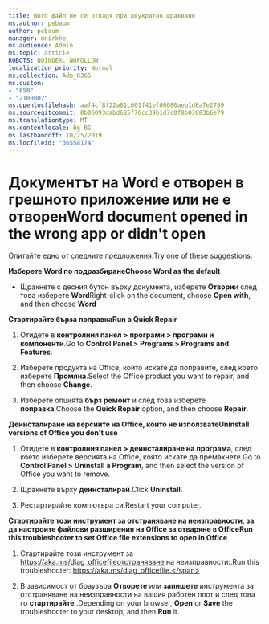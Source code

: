 ```yaml
---
title: Word файл не се отваря при двукратно щракване
ms.author: pebaum
author: pebaum
manager: mnirkhe
ms.audience: Admin
ms.topic: article
ROBOTS: NOINDEX, NOFOLLOW
localization_priority: Normal
ms.collection: Adm_O365
ms.custom:
- "850"
- "2100002"
ms.openlocfilehash: aaf4cf8f22a81c601f41ef00080aeb1d8a7e2789
ms.sourcegitcommit: 0b06093dabd685f76cc39b1d7c0f8b03883b6e79
ms.translationtype: MT
ms.contentlocale: bg-BG
ms.lasthandoff: 10/25/2019
ms.locfileid: "36558174"
---
```

# <a name="word-document-opened-in-the-wrong-app-or-didnt-open"></a><span data-ttu-id="60e3b-102">Документът на Word е отворен в грешното приложение или не е отворен</span><span class="sxs-lookup"><span data-stu-id="60e3b-102">Word document opened in the wrong app or didn't open</span></span>

<span data-ttu-id="60e3b-103">Опитайте едно от следните предложения:</span><span class="sxs-lookup"><span data-stu-id="60e3b-103">Try one of these suggestions:</span></span>

<span data-ttu-id="60e3b-104">**Изберете Word по подразбиране**</span><span class="sxs-lookup"><span data-stu-id="60e3b-104">**Choose Word as the default**</span></span>

- <span data-ttu-id="60e3b-105">Щракнете с десния бутон върху документа, изберете **Отвори**и след това изберете **Word**</span><span class="sxs-lookup"><span data-stu-id="60e3b-105">Right-click on the document, choose **Open with**, and then choose **Word**</span></span>

<span data-ttu-id="60e3b-106">**Стартирайте бърза поправка**</span><span class="sxs-lookup"><span data-stu-id="60e3b-106">**Run a Quick Repair**</span></span>

1. <span data-ttu-id="60e3b-107">Отидете в **контролния панел > програми > програми и компоненти**.</span><span class="sxs-lookup"><span data-stu-id="60e3b-107">Go to **Control Panel > Programs > Programs and Features**.</span></span>

2. <span data-ttu-id="60e3b-108">Изберете продукта на Office, който искате да поправите, след което изберете **Промяна**.</span><span class="sxs-lookup"><span data-stu-id="60e3b-108">Select the Office product you want to repair, and then choose **Change**.</span></span>

3. <span data-ttu-id="60e3b-109">Изберете опцията **бърз ремонт** и след това изберете **поправка**.</span><span class="sxs-lookup"><span data-stu-id="60e3b-109">Choose the **Quick Repair** option, and then choose **Repair**.</span></span>

<span data-ttu-id="60e3b-110">**Деинсталиране на версиите на Office, които не използвате**</span><span class="sxs-lookup"><span data-stu-id="60e3b-110">**Uninstall versions of Office you don't use**</span></span>

1. <span data-ttu-id="60e3b-111">Отидете в **контролния панел > деинсталиране на програма**, след което изберете версията на Office, която искате да премахнете.</span><span class="sxs-lookup"><span data-stu-id="60e3b-111">Go to **Control Panel > Uninstall a Program**, and then select the version of Office you want to remove.</span></span>

2. <span data-ttu-id="60e3b-112">Щракнете върху **деинсталирай**.</span><span class="sxs-lookup"><span data-stu-id="60e3b-112">Click **Uninstall**.</span></span>

3. <span data-ttu-id="60e3b-113">Рестартирайте компютъра си.</span><span class="sxs-lookup"><span data-stu-id="60e3b-113">Restart your computer.</span></span>

<span data-ttu-id="60e3b-114">**Стартирайте този инструмент за отстраняване на неизправности, за да настроите файлови разширения на Office за отваряне в Office**</span><span class="sxs-lookup"><span data-stu-id="60e3b-114">**Run this troubleshooter to set Office file extensions to open in Office**</span></span>

1. <span data-ttu-id="60e3b-115">Стартирайте този инструмент за https://aka.ms/diag_officefileотстраняване на неизправности:.</span><span class="sxs-lookup"><span data-stu-id="60e3b-115">Run this troubleshooter: https://aka.ms/diag_officefile.</span></span>

2. <span data-ttu-id="60e3b-116">В зависимост от браузъра **Отворете** или **запишете** инструмента за отстраняване на неизправности на вашия работен плот и след това го **стартирайте** .</span><span class="sxs-lookup"><span data-stu-id="60e3b-116">Depending on your browser, **Open** or **Save** the troubleshooter to your desktop, and then **Run** it.</span></span>

